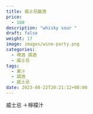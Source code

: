 ```yaml
---
title: 威士忌酸酒
price:
  - 180
description: "whisky sour "
draft: false
weight: 17
image: images/wine-party.png
categories:
  - 啤酒 調酒
  - 威士忌
tags:
  - 果汁
  - 調酒
  - 威士忌
date: 2023-08-22T20:21:12+08:00
---
```

 威士忌 ＋檸檬汁